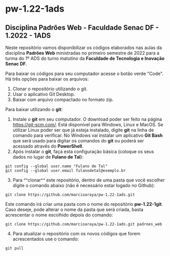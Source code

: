 # pw-1.22-1ads
## Disciplina Padrões Web - Faculdade Senac DF - 1.2022 - 1ADS

  
Neste repositório vamos disponibilizar os códigos elaborados nas aulas da disciplina **Padrões Web** ministradas no primeiro semestre de 2022 para a turma do 1º ADS do turno matutino da **Faculdade de Tecnologia e Inovação Senac DF**.
  
Para baixar os códigos para seu computador acesse o botão verde "Code". Há três opções para baixar os arquivos:
1. Clonar o repositório utilizando o git.  
2. Usar o aplicativo Git Desktop.  
3. Baixar com arquivo compactado no formato zip.  

Para baixar utilizando o **git**:
1. Instale o **git** em seu computador. O download poder ser feito na página https://git-scm.com/. Está disponível para Windows, Linux e MacOS. Se utilizar Linux poder ser que já esteja instalado, digite **git** na linha de comando para verificar. No Windows vai instalar um aplicativo **Git Bash** que será usado para digitar os comandos do **git** ou poderá ser acessado através do **PowerShell**.
2. Após instalar o **git**, faça esta configuração básica (coloque os seus dados no lugar de **Fulano de Tal**):  
```
git config --global user.name "Fulano de Tal"
git config --global user.email fulanodetal@exemplo.br
```
3.  Para ^^clonar^^ este repositório, dentro de uma pasta que você escolher digite o comando abaixo (não é necessário estar logado no Github):
```
git clone https://github.com/marcioaraya/pw-1.22-1ads.git
```
Este comando irá criar uma pasta com o nome do repositório **pw-1.22-1git**. Caso deseje, pode alterar o nome da pasta que será criada, basta acrescentar o nome escolhido depois do comando:
```
git clone https://github.com/marcioaraya/pw-1.22-1ads.git padroes_web
```
  
4. Para atualizar o repositório com os novos códigos que forem acrescentados use o comando:
```
git pull
```
  
